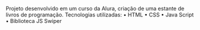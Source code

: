Projeto desenvolvido em um curso da Alura, criação de uma estante de livros de programação.
Tecnologias utilizadas:
•	HTML
•	CSS
•	Java Script
•	Biblioteca JS Swiper
